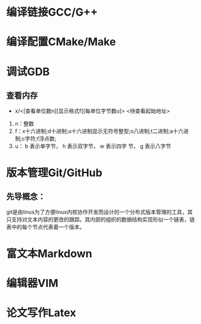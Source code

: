 # 编译链接GCC/G++
# 编译配置CMake/Make
# 调试GDB

## 查看内存

+ x/<\[查看单位数n\]\[显示格式f\]\[每单位字节数u\]> <待查看起始地址>

1. n：整数
2. f：x十六进制;d十进制;u十六进制显示无符号整型;o八进制;t二进制;a十六进制;c字符;f浮点数;
3. u： b 表示单字节， h 表示双字节， w 表示四字 节， g 表示八字节

# 版本管理Git/GitHub
## 先导概念：
git是由linus为了方便linux内核协作开发而设计的一个分布式版本管理的工具，其只支持对文本内容的更改的跟踪。其内部的组织的数据结构实现形似一个链表，链表中的每个节点代表着一个版本。
# 富文本Markdown
# 编辑器VIM
# 论文写作Latex
